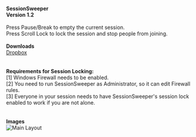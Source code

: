 **SessionSweeper**<br>
**Version 1.2**<br>
<br>
Press Pause/Break to empty the current session.<br>
Press Scroll Lock to lock the session and stop people from joining.
<br>
<br>
**Downloads**<br>
[Dropbox](https://www.dropbox.com/s/hysn2p2qli54uvy/SessionSweeper.exe?dl=1)<br>
<br>
<br>
**Requirements for Session Locking:**<br>
[1] Windows Firewall needs to be enabled.<br>
[2] You need to run SessionSweeper as Administrator, so it can edit Firewall rules.<br>
[3] Everyone in your session needs to have SessionSweeper's session lock enabled to work if you are not alone.<br>
<br>
<br>
**Images**<br>
![Main Layout](http://image.prntscr.com/image/ae220ef359644fddafc2140e0a18ea6e.png)

